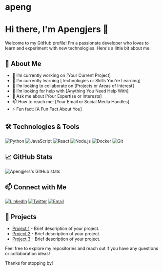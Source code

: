 # apeng

# Hi there, I'm Apengjers 👋

Welcome to my GitHub profile! I'm a passionate developer who loves to learn and experiment with new technologies. Here's a little bit about me:

## 🚀 About Me

- 🔭 I’m currently working on [Your Current Project]
- 🌱 I’m currently learning [Technologies or Skills You're Learning]
- 👯 I’m looking to collaborate on [Projects or Areas of Interest]
- 🤔 I’m looking for help with [Anything You Need Help With]
- 💬 Ask me about [Your Expertise or Interests]
- 📫 How to reach me: [Your Email or Social Media Handles]
- ⚡ Fun fact: [A Fun Fact About You]

## 🛠️ Technologies & Tools

![Python](https://img.shields.io/badge/-Python-333?style=flat&logo=python)
![JavaScript](https://img.shields.io/badge/-JavaScript-333?style=flat&logo=javascript)
![React](https://img.shields.io/badge/-React-333?style=flat&logo=react)
![Node.js](https://img.shields.io/badge/-Node.js-333?style=flat&logo=node.js)
![Docker](https://img.shields.io/badge/-Docker-333?style=flat&logo=docker)
![Git](https://img.shields.io/badge/-Git-333?style=flat&logo=git)

## 📈 GitHub Stats

![Apengjers's GitHub stats](https://github-readme-stats.vercel.app/api?username=apengjers&show_icons=true&theme=dark)

## 📫 Connect with Me

[![LinkedIn](https://img.shields.io/badge/-LinkedIn-0077B5?style=flat&logo=linkedin&logoColor=white)](https://www.linkedin.com/in/your-linkedin-profile)
[![Twitter](https://img.shields.io/badge/-Twitter-1DA1F2?style=flat&logo=twitter&logoColor=white)](https://twitter.com/your-twitter-handle)
[![Email](https://img.shields.io/badge/-Email-D14836?style=flat&logo=gmail&logoColor=white)](mailto:your-email@example.com)

## 🔧 Projects

- [Project 1](https://github.com/your-username/project-1) - Brief description of your project.
- [Project 2](https://github.com/your-username/project-2) - Brief description of your project.
- [Project 3](https://github.com/your-username/project-3) - Brief description of your project.

Feel free to explore my repositories and reach out if you have any questions or collaboration ideas!

Thanks for stopping by!
